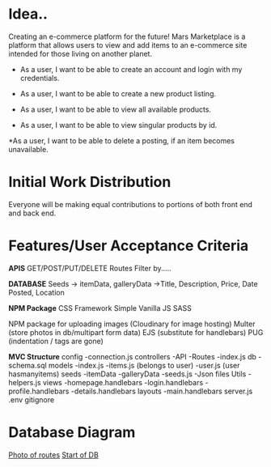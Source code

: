 # Idea..

Creating an e-commerce platform for the future!
Mars Marketplace is a platform that allows users to view and add items to an e-commerce site intended for those living on another planet.

* As a user, I want to be able to create an account and login with my credentials.

* As a user, I want to be able to create a new product listing.

* As a user, I want to be able to view all available products.

* As a user, I want to be able to view singular products by id.

*As a user, I want to be able to delete a posting, if an item becomes unavailable.


# Initial Work Distribution
Everyone will be making equal contributions to portions of both front end and back end.


# Features/User Acceptance Criteria

**APIS** 
GET/POST/PUT/DELETE Routes
Filter by.....

**DATABASE** 
Seeds -> itemData, galleryData
            ->Title, Description, Price, Date Posted, Location

**NPM Package** 
CSS Framework Simple Vanilla JS 
SASS

NPM package for uploading images (Cloudinary for image hosting)
Multer (store photos in db/multipart form data)
EJS (substitute for handlebars)
PUG (indentation / tags are gone)

**MVC Structure**
config
    -connection.js
controllers
    -API
    -Routes
    -index.js
db
    -schema.sql
models
    -index.js
    -items.js (belongs to user)
    -user.js (user hasmanyitems)
seeds
    -itemData
    -galleryData
    -seeds.js
    -Json files
Utils
    -helpers.js
views
    -homepage.handlebars
    -login.handlebars
    -profile.handlebars
    -details.handlebars
layouts
    -main.handlebars
server.js
.env
gitignore

# Database Diagram

[Photo of routes](assets/23.PNG)
[Start of DB](assets/24.PNG)